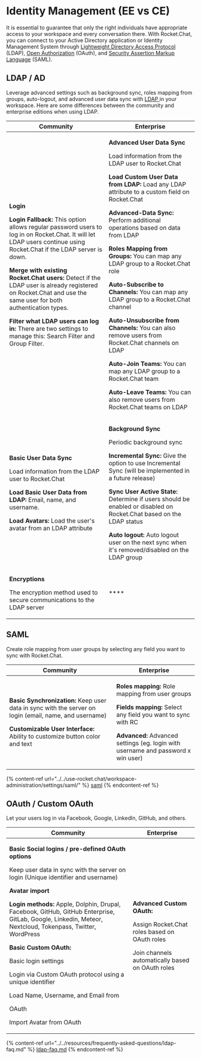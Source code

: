 # Identity Management (EE vs CE)

It is essential to guarantee that only the right individuals have appropriate access to your workspace and every conversation there. With Rocket.Chat, you can connect to your Active Directory application or Identity Management System through [Lightweight Directory Access Protocol](../../use-rocket.chat/workspace-administration/settings/ldap/) (LDAP), [Open Authorization](../../use-rocket.chat/workspace-administration/settings/oauth/) (OAuth), and [Security Assertion Markup Language](../../use-rocket.chat/workspace-administration/settings/saml/) (SAML).

## **LDAP / AD** <a href="#ldap3" id="ldap3"></a>

Leverage advanced settings such as background sync, roles mapping from groups, auto-logout, and advanced user data sync with [LDAP ](../../use-rocket.chat/workspace-administration/settings/ldap/)in your workspace. Here are some differences between the community and enterprise editions when using LDAP.

| Community                                                                                                                                                                                                                                                                                                                                                                                                                                                                                                                               | Enterprise                                                                                                                                                                                                                                                                                                                                                                                                                                                                                                                                                                                                                                                                                                                                                                                                                                         |
| --------------------------------------------------------------------------------------------------------------------------------------------------------------------------------------------------------------------------------------------------------------------------------------------------------------------------------------------------------------------------------------------------------------------------------------------------------------------------------------------------------------------------------------- | -------------------------------------------------------------------------------------------------------------------------------------------------------------------------------------------------------------------------------------------------------------------------------------------------------------------------------------------------------------------------------------------------------------------------------------------------------------------------------------------------------------------------------------------------------------------------------------------------------------------------------------------------------------------------------------------------------------------------------------------------------------------------------------------------------------------------------------------------- |
| <p><strong>Login</strong></p><p><strong>Login Fallback:</strong> This option allows regular password users to log in on Rocket.Chat. It will let LDAP users continue using Rocket.Chat if the LDAP server is down.</p><p><strong>Merge with existing Rocket.Chat users:</strong> Detect if the LDAP user is already registered on Rocket.Chat and use the same user for both authentication types.</p><p><strong>Filter what LDAP users can log in:</strong> There are two settings to manage this: Search Filter and Group Filter.</p> | <p><strong>Advanced User Data Sync</strong></p><p>Load information from the LDAP user to Rocket.Chat</p><p><strong>Load Custom User Data from LDAP:</strong> Load any LDAP attribute to a custom field on Rocket.Chat</p><p><strong>Advanced-Data Sync:</strong> Perform additional operations based on data from LDAP</p><p><strong>Roles Mapping from Groups:</strong> You can map any LDAP group to a Rocket.Chat role</p><p><strong>Auto-Subscribe to Channels:</strong> You can map any LDAP group to a Rocket.Chat channel</p><p><strong>Auto-Unsubscribe from Channels:</strong> You can also remove users from Rocket.Chat channels on LDAP</p><p><strong>Auto-Join Teams:</strong> You can map any LDAP group to a Rocket.Chat team</p><p><strong>Auto-Leave Teams:</strong> You can also remove users from Rocket.Chat teams on LDAP</p> |
| <p><strong>Basic User Data Sync</strong></p><p>Load information from the LDAP user to Rocket.Chat</p><p><strong>Load Basic User Data from LDAP:</strong> Email, name, and username.</p><p><strong>Load Avatars:</strong> Load the user's avatar from an LDAP attribute</p>                                                                                                                                                                                                                                                              | <p><strong>Background Sync</strong></p><p>Periodic background sync</p><p><strong>Incremental Sync:</strong> Give the option to use Incremental Sync (will be implemented in a future release)</p><p><strong>Sync User Active State:</strong> Determine if users should be enabled or disabled on Rocket.Chat based on the LDAP status</p><p><strong>Auto logout:</strong> Auto logout user on the next sync when it's removed/disabled on the LDAP group</p>                                                                                                                                                                                                                                                                                                                                                                                       |
| <p><strong>Encryptions</strong></p><p>The encryption method used to secure communications to the LDAP server</p>                                                                                                                                                                                                                                                                                                                                                                                                                        | \*\*\*\*                                                                                                                                                                                                                                                                                                                                                                                                                                                                                                                                                                                                                                                                                                                                                                                                                                           |

## **SAML** <a href="#saml3" id="saml3"></a>

Create role mapping from user groups by selecting any field you want to sync with Rocket.Chat.

| Community                                                                                                                                                                                                                 | Enterprise                                                                                                                                                                                                                                                 |
| ------------------------------------------------------------------------------------------------------------------------------------------------------------------------------------------------------------------------- | ---------------------------------------------------------------------------------------------------------------------------------------------------------------------------------------------------------------------------------------------------------- |
| <p><strong>Basic Synchronization:</strong> Keep user data in sync with the server on login (email, name, and username)</p><p><strong>Customizable User Interface:</strong> Ability to customize button color and text</p> | <p><strong>Roles mapping:</strong> Role mapping from user groups</p><p><strong>Fields mapping:</strong> Select any field you want to sync with RC</p><p><strong>Advanced:</strong> Advanced settings (eg. login with username and password x win user)</p> |

{% content-ref url="../../use-rocket.chat/workspace-administration/settings/saml/" %}
[saml](../../use-rocket.chat/workspace-administration/settings/saml/)
{% endcontent-ref %}

## **OAuth / Custom OAuth** <a href="#oauth3" id="oauth3"></a>

Let your users log in via Facebook, Google, LinkedIn, GitHub, and others.

| Community                                                                                                                                                                                                                                                                                                                                                                                                                                                                                                                                                                                                    | Enterprise                                                                                                                                                |
| ------------------------------------------------------------------------------------------------------------------------------------------------------------------------------------------------------------------------------------------------------------------------------------------------------------------------------------------------------------------------------------------------------------------------------------------------------------------------------------------------------------------------------------------------------------------------------------------------------------ | --------------------------------------------------------------------------------------------------------------------------------------------------------- |
| <p><strong>Basic Social logins / pre-defined OAuth options</strong></p><p>Keep user data in sync with the server on login (Unique identifier and username)</p><p><strong>Avatar import</strong></p><p><strong>Login methods:</strong> Apple, Dolphin, Drupal, Facebook, GitHub, GitHub Enterprise, GitLab, Google, Linkedin, Meteor, Nextcloud, Tokenpass, Twitter, WordPress</p><p><strong>Basic Custom OAuth:</strong></p><p>Basic login settings</p><p>Login via Custom OAuth protocol using a unique identifier</p><p>Load Name, Username, and Email from</p><p>OAuth</p><p>Import Avatar from OAuth</p> | <p><strong>Advanced Custom OAuth:</strong></p><p>Assign Rocket.Chat roles based on OAuth roles</p><p>Join channels automatically based on OAuth roles</p> |

{% content-ref url="../../resources/frequently-asked-questions/ldap-faq.md" %}
[ldap-faq.md](../../resources/frequently-asked-questions/ldap-faq.md)
{% endcontent-ref %}
